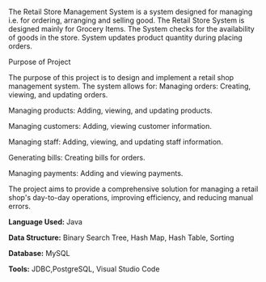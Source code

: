 The Retail Store Management System is a system designed for managing i.e. for ordering, arranging and selling good. The Retail Store System is designed mainly for Grocery Items. The System checks for the availability of goods in the store. System updates product quantity during placing orders.

Purpose of Project

The purpose of this project is to design and implement a retail shop management system. The system allows for: Managing orders: Creating, viewing, and updating orders.

Managing products: Adding, viewing, and updating products.

Managing customers: Adding, viewing customer information.

Managing staff: Adding, viewing, and updating staff information.

Generating bills: Creating bills for orders.

Managing payments: Adding and viewing payments.

The project aims to provide a comprehensive solution for managing a retail shop's day-to-day operations, improving efficiency, and reducing manual errors.

**Language Used:** Java

**Data Structure:** Binary Search Tree, Hash Map, Hash Table, Sorting

**Database:** MySQL

**Tools:** JDBC,PostgreSQL, Visual Studio Code
